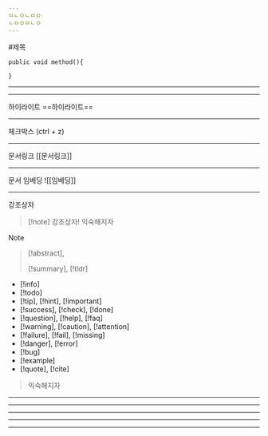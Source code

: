 ```yaml
---
ㅁㄴㅇㄴㅁㅇ
ㄴㅁㅇㅁㄴㅇ
---
```


#제목
```
public void method(){

}
```

---
<hr>

하이라이트
==하이라이트==

<hr>

체크박스
(ctrl + z)


<hr>

문서링크
[[문서링크]]

<hr>

문서 임베딩
![[임베딩]]

<hr>

강조상자
> [!note] 강조상자!
> 익숙해지자

> [!note]

> [!abstract], 
> 
> 
> [!summary], [!tldr]

- [!info]
- [!todo]
- [!tip], [!hint], [!important]
- [!success], [!check], [!done]
- [!question], [!help], [!faq]
- [!warning], [!caution], [!attention]
- [!failure], [!fail], [!missing]
- [!danger], [!error]
- [!bug]
- [!example]
- [!quote], [!cite]
> 익숙해지자

<hr>



<hr>



<hr>



<hr>


<hr>